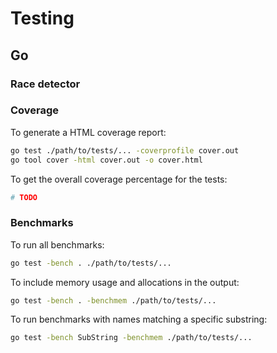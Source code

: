 # Testing

## Go

### Race detector

### Coverage

To generate a HTML coverage report:

```sh
go test ./path/to/tests/... -coverprofile cover.out
go tool cover -html cover.out -o cover.html
```

To get the overall coverage percentage for the tests:

```sh
# TODO
```

### Benchmarks

To run all benchmarks:

```sh
go test -bench . ./path/to/tests/...
```

To include memory usage and allocations in the output:

```sh
go test -bench . -benchmem ./path/to/tests/...
```

To run benchmarks with names matching a specific substring:

```sh
go test -bench SubString -benchmem ./path/to/tests/...
```
